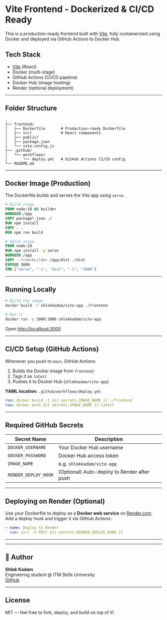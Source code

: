 
#  Vite Frontend - Dockerized & CI/CD Ready

This is a production-ready frontend built with [Vite](https://vitejs.dev/), fully containerized using Docker and deployed via GitHub Actions to Docker Hub.

##  Tech Stack

-  [Vite](https://vitejs.dev/) (React)
- Docker (multi-stage)
-  GitHub Actions (CI/CD pipeline)
-  Docker Hub (image hosting)
-  Render (optional deployment)

---

##  Folder Structure

```
.
├── frontend/
│   ├── Dockerfile       # Production-ready Dockerfile
│   ├── src/             # React components
│   ├── public/
│   ├── package.json
│   └── vite.config.js
├── .github/
│   └── workflows/
│       └── deploy.yml   # GitHub Actions CI/CD config
└── README.md
```

---

## Docker Image (Production)

The Dockerfile builds and serves the Vite app using `serve`.

```Dockerfile
# Build stage
FROM node:18 AS builder
WORKDIR /app
COPY package*.json ./
RUN npm install
COPY . .
RUN npm run build

# Serve stage
FROM node:18
RUN npm install -g serve
WORKDIR /app
COPY --from=builder /app/dist ./dist
EXPOSE 3000
CMD ["serve", "-s", "dist", "-l", "3000"]
```

---

## Running Locally

```bash
# Build the image
docker build -t shlokkadam/vite-app ./frontend

# Run it
docker run -p 3000:3000 shlokkadam/vite-app
```

Open [http://localhost:3000](http://localhost:3000)

---

##  CI/CD Setup (GitHub Actions)

Whenever you push to `main`, GitHub Actions:

1. Builds the Docker image from `frontend/`
2. Tags it as `latest`
3. Pushes it to Docker Hub (`shlokkadam/vite-app`)

**YAML location:** `.github/workflows/deploy.yml`

```yaml
run: docker build -t ${{ secrets.IMAGE_NAME }} ./frontend
run: docker push ${{ secrets.IMAGE_NAME }}:latest
```

---

##  Required GitHub Secrets

| Secret Name        | Description                          |
|--------------------|--------------------------------------|
| `DOCKER_USERNAME`  | Your Docker Hub username             |
| `DOCKER_PASSWORD`  | Docker Hub access token              |
| `IMAGE_NAME`       | e.g. `shlokkadam/vite-app`           |
| `RENDER_DEPLOY_HOOK` | (Optional) Auto-deploy to Render after push |

---

##  Deploying on Render (Optional)

Use your Dockerfile to deploy as a **Docker web service** on [Render.com](https://render.com). Add a deploy hook and trigger it via GitHub Actions:

```yaml
- name: Deploy to Render
  run: curl -X POST ${{ secrets.RENDER_DEPLOY_HOOK }}
```

---


---

## 🧠 Author

**Shlok Kadam**  
 Engineering student @ ITM Skills University  
 [GitHub](https://github.com/shlokkadam)

---

##  License

MIT — feel free to fork, deploy, and build on top of it!
